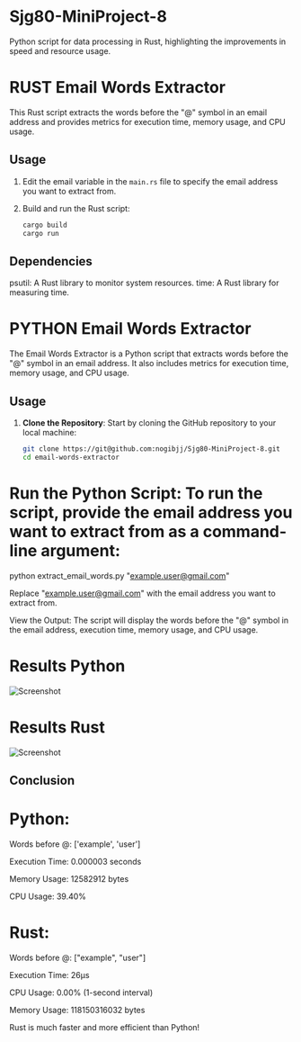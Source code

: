 # Sjg80-MiniProject-8
Python script for data processing in Rust, highlighting the improvements in speed and resource usage.

# RUST Email Words Extractor

This Rust script extracts the words before the "@" symbol in an email address and provides metrics for execution time, memory usage, and CPU usage.

## Usage

1. Edit the email variable in the `main.rs` file to specify the email address you want to extract from.
   
2. Build and run the Rust script:

   ```bash
   cargo build
   cargo run

## Dependencies
psutil: A Rust library to monitor system resources.
time: A Rust library for measuring time.
   
# PYTHON Email Words Extractor

The Email Words Extractor is a Python script that extracts words before the "@" symbol in an email address. It also includes metrics for execution time, memory usage, and CPU usage.

## Usage

1. **Clone the Repository**: Start by cloning the GitHub repository to your local machine:

   ```bash
   git clone https://git@github.com:nogibjj/Sjg80-MiniProject-8.git
   cd email-words-extractor

# Run the Python Script: To run the script, provide the email address you want to extract from as a command-line argument:

python extract_email_words.py "example.user@gmail.com"

Replace "example.user@gmail.com" with the email address you want to extract from.

View the Output: The script will display the words before the "@" symbol in the email address, execution time, memory usage, and CPU usage.

# Results Python

![Screenshot](images/Python.png)

# Results Rust
![Screenshot](images/Rust.png)

## Conclusion

# Python:

Words before @: ['example', 'user']

Execution Time: 0.000003 seconds

Memory Usage: 12582912 bytes

CPU Usage: 39.40%

# Rust: 
Words before @: ["example", "user"]

Execution Time: 26µs

CPU Usage: 0.00% (1-second interval)

Memory Usage: 118150316032 bytes


Rust is much faster and more efficient than Python!

